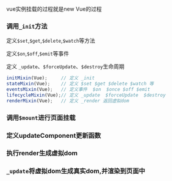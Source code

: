 vue实例挂载的过程就是new Vue的过程

### 调用`_init`方法

定义`$set`,`$get`,`$delete`,`$watch`等方法

定义`$on`,`$off`,`$emit`等事件

定义 `_update`、`$forceUpdate`、`$destroy`生命周期

```js
initMixin(Vue);     // 定义 _init
stateMixin(Vue);    // 定义 $set $get $delete $watch 等
eventsMixin(Vue);   // 定义事件  $on  $once $off $emit
lifecycleMixin(Vue);// 定义 _update  $forceUpdate  $destroy
renderMixin(Vue);   // 定义 _render 返回虚拟dom
```



### 调用`$mount`进行页面挂载

### 定义updateComponent更新函数

### 执行render生成虚拟dom

### `_update`将虚拟dom生成真实dom,并渲染到页面中

